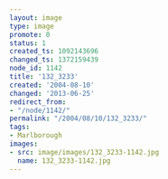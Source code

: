 ```yaml
---
layout: image
type: image
promote: 0
status: 1
created_ts: 1092143696
changed_ts: 1372159439
node_id: 1142
title: '132_3233'
created: '2004-08-10'
changed: '2013-06-25'
redirect_from:
- "/node/1142/"
permalink: "/2004/08/10/132_3233/"
tags:
- Marlborough
images:
- src: image/images/132_3233-1142.jpg
  name: 132_3233-1142.jpg
---
```


